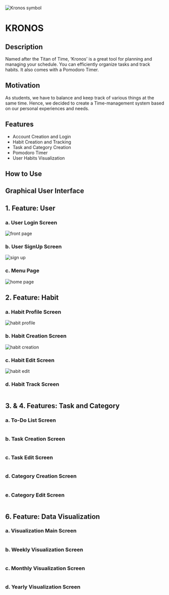 ![Kronos symbol](https://user-images.githubusercontent.com/113299553/205387220-89076fcb-f2e9-4b1e-bfbc-89b7260a6481.png)

# KRONOS

## Description

Named after the Titan of Time, ‘Kronos’ is a great tool for planning and managing your schedule. You can efficiently organize tasks and track habits. It also comes with a Pomodoro Timer. 

## Motivation

As students, we have to balance and keep track of various things at the same time. Hence, we decided to create a Time-management system based on our personal experiences and needs.

## Features

* Account Creation and Login 
* Habit Creation and Tracking
* Task and Category Creation
* Pomodoro Timer
* User Habits Visualization

## How to Use

## Graphical User Interface

## 1. Feature: User

### a. User Login Screen

![front page](https://github.com/CSC207-2022F-UofT/course-project-kronos/blob/aef88c06d14816a872dbdf8115f568220f87cd5c/front%20page.png)

### b. User SignUp Screen

![sign up](https://github.com/CSC207-2022F-UofT/course-project-kronos/blob/4dab5c4a5f873ccc4e49e8c64c95c2a8c2b09b11/sign%20up.png)

### c. Menu Page 

![home page](https://github.com/CSC207-2022F-UofT/course-project-kronos/blob/a796d8576f0059ed114cc3e7f7665319248451c0/home%20page.png)

## 2. Feature: Habit 

### a. Habit Profile Screen

![habit profile](https://github.com/CSC207-2022F-UofT/course-project-kronos/blob/9bfa1f76a60aa929214e77ed701c0d3edc13f1e9/habit%20profile.png)

### b. Habit Creation Screen

![habit creation](https://github.com/CSC207-2022F-UofT/course-project-kronos/blob/4dab5c4a5f873ccc4e49e8c64c95c2a8c2b09b11/habit%20creation.png)

### c. Habit Edit Screen

![habit edit](https://github.com/CSC207-2022F-UofT/course-project-kronos/blob/4dab5c4a5f873ccc4e49e8c64c95c2a8c2b09b11/habit%20edit.png)

### d. Habit Track Screen

![]()

## 3. & 4. Features: Task and Category

### a. To-Do List Screen

![]()

### b. Task Creation Screen

![]()

### c. Task Edit Screen

![]()

### d. Category Creation Screen

![]()

### e. Category Edit Screen

![]()

## 6. Feature: Data Visualization

### a. Visualization Main Screen

![]()

### b. Weekly Visualization Screen

![]()

### c. Monthly Visualization Screen

![]()

### d. Yearly Visualization Screen

![]()





